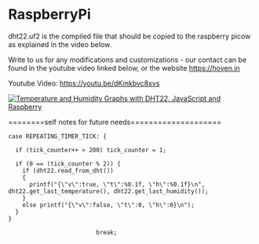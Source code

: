 # RaspberryPi
dht22.uf2 is the compiled file that should be copied to the raspberry picow as explained in the video below. 

Write to us for any modifications and customizations - our contact can be found in the youtube video linked below, or the website https://hoven.in

Youtube Video: https://youtu.be/dKmkbvc8xvs

[![Temperature and Humidity Graphs with DHT22, JavaScript and Raspberry ](http://img.youtube.com/vi/dKmkbvc8xvs/0.jpg)](http://www.youtube.com/watch?v=dKmkbvc8xvs)

========self notes for future needs====================

    case REPEATING_TIMER_TICK: {

      if (tick_counter++ > 200) tick_counter = 1;

      if (0 == (tick_counter % 2)) {
        if (dht22.read_from_dht())
        {
          printf("{\"v\":true, \"t\":%0.1f, \"h\":%0.1f}\n", dht22.get_last_temperature(), dht22.get_last_humidity());
        }
        else printf("{\"v\":false, \"t\":0, \"h\":0}\n");
      }
    }

                             break;
